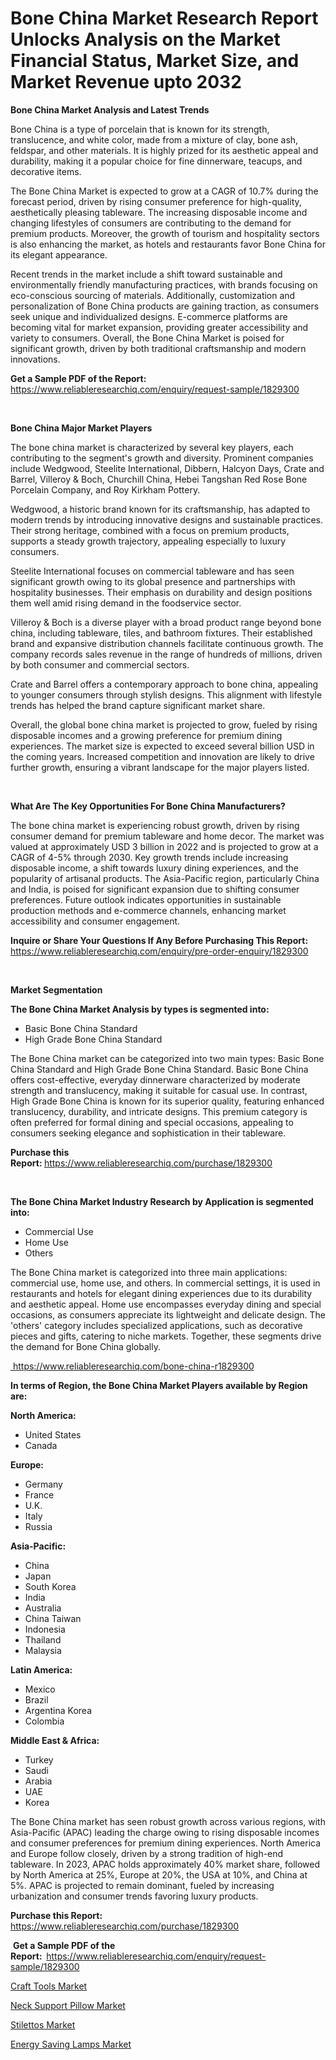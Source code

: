 <p><h1>Bone China Market Research Report Unlocks Analysis on the Market Financial Status, Market Size, and Market Revenue upto 2032</h1></p><p><strong>Bone China Market Analysis and Latest Trends</strong></p>
<p><p>Bone China is a type of porcelain that is known for its strength, translucence, and white color, made from a mixture of clay, bone ash, feldspar, and other materials. It is highly prized for its aesthetic appeal and durability, making it a popular choice for fine dinnerware, teacups, and decorative items.</p><p>The Bone China Market is expected to grow at a CAGR of 10.7% during the forecast period, driven by rising consumer preference for high-quality, aesthetically pleasing tableware. The increasing disposable income and changing lifestyles of consumers are contributing to the demand for premium products. Moreover, the growth of tourism and hospitality sectors is also enhancing the market, as hotels and restaurants favor Bone China for its elegant appearance.</p><p>Recent trends in the market include a shift toward sustainable and environmentally friendly manufacturing practices, with brands focusing on eco-conscious sourcing of materials. Additionally, customization and personalization of Bone China products are gaining traction, as consumers seek unique and individualized designs. E-commerce platforms are becoming vital for market expansion, providing greater accessibility and variety to consumers. Overall, the Bone China Market is poised for significant growth, driven by both traditional craftsmanship and modern innovations.</p></p>
<p><strong>Get a Sample PDF of the Report:&nbsp;</strong> <a href="https://www.reliableresearchiq.com/enquiry/request-sample/1829300?utm_campaign=1087&utm_medium=2&utm_source=Github&utm_content=ia&utm_term=09022025&utm_id=bone-china">https://www.reliableresearchiq.com/enquiry/request-sample/1829300</a></p>
<p>&nbsp;</p>
<p><strong>Bone China Major Market Players</strong></p>
<p><p>The bone china market is characterized by several key players, each contributing to the segment's growth and diversity. Prominent companies include Wedgwood, Steelite International, Dibbern, Halcyon Days, Crate and Barrel, Villeroy & Boch, Churchill China, Hebei Tangshan Red Rose Bone Porcelain Company, and Roy Kirkham Pottery.</p><p>Wedgwood, a historic brand known for its craftsmanship, has adapted to modern trends by introducing innovative designs and sustainable practices. Their strong heritage, combined with a focus on premium products, supports a steady growth trajectory, appealing especially to luxury consumers.</p><p>Steelite International focuses on commercial tableware and has seen significant growth owing to its global presence and partnerships with hospitality businesses. Their emphasis on durability and design positions them well amid rising demand in the foodservice sector.</p><p>Villeroy & Boch is a diverse player with a broad product range beyond bone china, including tableware, tiles, and bathroom fixtures. Their established brand and expansive distribution channels facilitate continuous growth. The company records sales revenue in the range of hundreds of millions, driven by both consumer and commercial sectors.</p><p>Crate and Barrel offers a contemporary approach to bone china, appealing to younger consumers through stylish designs. This alignment with lifestyle trends has helped the brand capture significant market share.</p><p>Overall, the global bone china market is projected to grow, fueled by rising disposable incomes and a growing preference for premium dining experiences. The market size is expected to exceed several billion USD in the coming years. Increased competition and innovation are likely to drive further growth, ensuring a vibrant landscape for the major players listed.</p></p>
<p>&nbsp;</p>
<p><strong>What Are The Key Opportunities For Bone China Manufacturers?</strong></p>
<p><p>The bone china market is experiencing robust growth, driven by rising consumer demand for premium tableware and home decor. The market was valued at approximately USD 3 billion in 2022 and is projected to grow at a CAGR of 4-5% through 2030. Key growth trends include increasing disposable income, a shift towards luxury dining experiences, and the popularity of artisanal products. The Asia-Pacific region, particularly China and India, is poised for significant expansion due to shifting consumer preferences. Future outlook indicates opportunities in sustainable production methods and e-commerce channels, enhancing market accessibility and consumer engagement.</p></p>
<p><strong>Inquire or Share Your Questions If Any Before Purchasing This Report:</strong> <a href="https://www.reliableresearchiq.com/enquiry/pre-order-enquiry/1829300?utm_campaign=1087&utm_medium=2&utm_source=Github&utm_content=ia&utm_term=09022025&utm_id=bone-china">https://www.reliableresearchiq.com/enquiry/pre-order-enquiry/1829300</a></p>
<p>&nbsp;</p>
<p><strong>Market Segmentation</strong></p>
<p><strong>The Bone China Market Analysis by types is segmented into:</strong></p>
<p><ul><li>Basic Bone China Standard</li><li>High Grade Bone China Standard</li></ul></p>
<p><p>The Bone China market can be categorized into two main types: Basic Bone China Standard and High Grade Bone China Standard. Basic Bone China offers cost-effective, everyday dinnerware characterized by moderate strength and translucency, making it suitable for casual use. In contrast, High Grade Bone China is known for its superior quality, featuring enhanced translucency, durability, and intricate designs. This premium category is often preferred for formal dining and special occasions, appealing to consumers seeking elegance and sophistication in their tableware.</p></p>
<p><strong>Purchase this Report:&nbsp;</strong><a href="https://www.reliableresearchiq.com/purchase/1829300?utm_campaign=1087&utm_medium=2&utm_source=Github&utm_content=ia&utm_term=09022025&utm_id=bone-china">https://www.reliableresearchiq.com/purchase/1829300</a></p>
<p>&nbsp;</p>
<p><strong>The Bone China Market Industry Research by Application is segmented into:</strong></p>
<p><ul><li>Commercial Use</li><li>Home Use</li><li>Others</li></ul></p>
<p><p>The Bone China market is categorized into three main applications: commercial use, home use, and others. In commercial settings, it is used in restaurants and hotels for elegant dining experiences due to its durability and aesthetic appeal. Home use encompasses everyday dining and special occasions, as consumers appreciate its lightweight and delicate design. The 'others' category includes specialized applications, such as decorative pieces and gifts, catering to niche markets. Together, these segments drive the demand for Bone China globally.</p></p>
<p><a href="https://www.reliableresearchiq.com/bone-china-r1829300?utm_campaign=1087&utm_medium=2&utm_source=Github&utm_content=ia&utm_term=09022025&utm_id=bone-china">&nbsp;https://www.reliableresearchiq.com/bone-china-r1829300</a></p>
<p><strong>In terms of Region, the Bone China Market Players available by Region are:</strong></p>
<p>
    <p> <strong> North America: </strong>
        <ul>
            <li>United States</li>
            <li>Canada</li>
        </ul>
        </p> 
    <p> <strong> Europe: </strong>
        <ul>
            <li>Germany</li>
            <li>France</li>
            <li>U.K.</li>
            <li>Italy</li>
            <li>Russia</li>
        </ul>
        </p> 
    <p> <strong> Asia-Pacific: </strong>
        <ul>
            <li>China</li>
            <li>Japan</li>
            <li>South Korea</li>
            <li>India</li>
            <li>Australia</li>
            <li>China Taiwan</li>
            <li>Indonesia</li>
            <li>Thailand</li>
            <li>Malaysia</li>
        </ul>
        </p> 
    <p> <strong> Latin America: </strong>
        <ul>
            <li>Mexico</li>
            <li>Brazil</li>
            <li>Argentina Korea</li>
            <li>Colombia</li>
        </ul>
        </p> 
    <p> <strong> Middle East & Africa: </strong>
        <ul>
            <li>Turkey</li>
            <li>Saudi</li>
            <li>Arabia</li>
            <li>UAE</li>
            <li>Korea</li>
        </ul>
    </p>
    </p>
<p><p>The Bone China market has seen robust growth across various regions, with Asia-Pacific (APAC) leading the charge owing to rising disposable incomes and consumer preferences for premium dining experiences. North America and Europe follow closely, driven by a strong tradition of high-end tableware. In 2023, APAC holds approximately 40% market share, followed by North America at 25%, Europe at 20%, the USA at 10%, and China at 5%. APAC is projected to remain dominant, fueled by increasing urbanization and consumer trends favoring luxury products.</p></p>
<p><strong>Purchase this Report: </strong><a href="https://www.reliableresearchiq.com/purchase/1829300?utm_campaign=1087&utm_medium=2&utm_source=Github&utm_content=ia&utm_term=09022025&utm_id=bone-china">https://www.reliableresearchiq.com/purchase/1829300</a></p>
<p>&nbsp;<strong>Get a Sample PDF of the Report:&nbsp;&nbsp;</strong><a href="https://www.reliableresearchiq.com/enquiry/request-sample/1829300?utm_campaign=1087&utm_medium=2&utm_source=Github&utm_content=ia&utm_term=09022025&utm_id=bone-china">https://www.reliableresearchiq.com/enquiry/request-sample/1829300</a></p>
<p><strong></strong></p>
<p><p><a href="https://github.com/parissqabaka3/Market-Research-Report-List-1/blob/main/craft-tools-market.md?utm_campaign=1087&utm_medium=2&utm_source=Github&utm_content=ia&utm_term=09022025&utm_id=bone-china">Craft Tools Market</a></p><p><a href="https://github.com/urticagebbia/Market-Research-Report-List-1/blob/main/neck-support-pillow-market.md?utm_campaign=1087&utm_medium=2&utm_source=Github&utm_content=ia&utm_term=09022025&utm_id=bone-china">Neck Support Pillow Market</a></p><p><a href="https://github.com/poznerfulden73/Market-Research-Report-List-1/blob/main/stilettos-market.md?utm_campaign=1087&utm_medium=2&utm_source=Github&utm_content=ia&utm_term=09022025&utm_id=bone-china">Stilettos Market</a></p><p><a href="https://github.com/thuaaduriim/Market-Research-Report-List-1/blob/main/energy-saving-lamps-market.md?utm_campaign=1087&utm_medium=2&utm_source=Github&utm_content=ia&utm_term=09022025&utm_id=bone-china">Energy Saving Lamps Market</a></p></p>